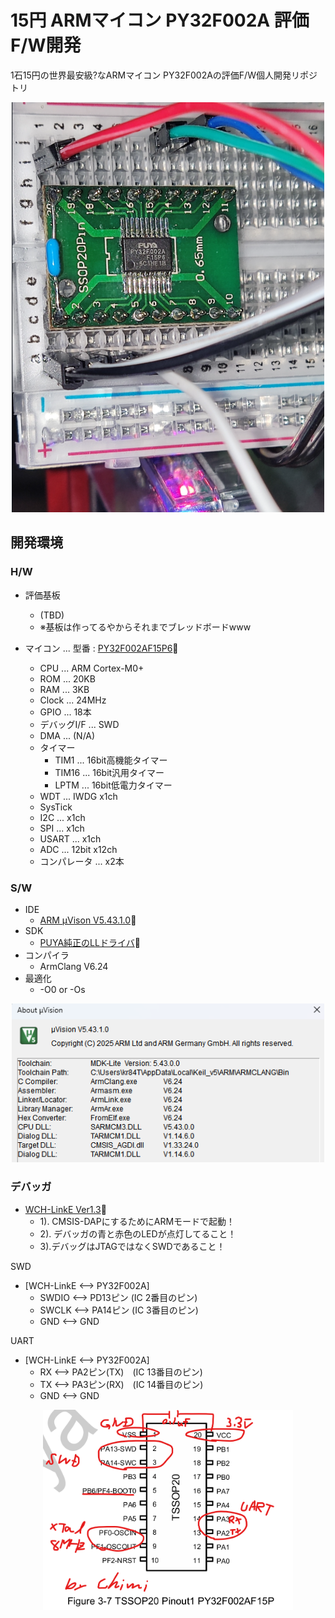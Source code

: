 # 15円 ARMマイコン PY32F002A 評価F/W開発

1石15円の世界最安級?なARMマイコン PY32F002Aの評価F/W個人開発リポジトリ

<div align="center">
  <img src="/doc/py32f002a_bread_board.png">
</div>

## 開発環境

### H/W

- 評価基板
  - (TBD)
  - ※基板は作ってるやからそれまでブレッドボードwww

- マイコン ... 型番 : [PY32F002AF15P6](hhttps://www.py32.org/en/mcu/PY32F002Axx.html)🔗
  - CPU ... ARM Cortex-M0+
  - ROM ... 20KB
  - RAM ... 3KB
  - Clock ... 24MHz
  - GPIO ... 18本
  - デバッグI/F ... SWD
  - DMA ... (N/A)
  - タイマー
    - TIM1 ... 16bit高機能タイマー
    - TIM16 ... 16bit汎用タイマー
    - LPTM ... 16bit低電力タイマー
  - WDT ... IWDG x1ch
  - SysTick
  - I2C ... x1ch
  - SPI ... x1ch
  - USART ... x1ch
  - ADC ... 12bit x12ch
  - コンパレータ ... x2本

### S/W

- IDE
  - [ARM μVison V5.43.1.0](https://www.mounriver.com/download)🔗
- SDK
  - [PUYA純正のLLドライバ](https://github.com/OpenPuya/PY32F0xx_Firmware)🔗
- コンパイラ
  - ArmClang V6.24
- 最適化
  - -O0 or -Os

<div align="center">
  <img width="500 " src="/doc/uvison5_py32f002a_yool_version.png">
</div>

### デバッガ

- [WCH-LinkE Ver1.3](https://akizukidenshi.com/catalog/g/g118065)🔗
  - 1). CMSIS-DAPにするためにARMモードで起動！
  - 2). デバッガの青と赤色のLEDが点灯してること！
  - 3).デバッグはJTAGではなくSWDであること！

SWD

- [WCH-LinkE <--> PY32F002A]
  - SWDIO <--> PD13ピン (IC 2番目のピン)
  - SWCLK <--> PA14ピン (IC 3番目のピン)
  - GND <--> GND

 UART

- [WCH-LinkE <--> PY32F002A]
  - RX <--> PA2ピン(TX)　(IC 13番目のピン)
  - TX <--> PA3ピン(RX)　(IC 14番目のピン)
  - GND <--> GND

<div align="center">
  <img width="400" src="/doc/py32f002a_pin_info.png">
</div>